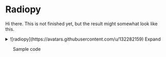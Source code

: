 # Radiopy

Hi there. This is not finished yet, but the result might somewhat look like this.

<details>
<summary>![radiopy](https://avatars.githubusercontent.com/u/132282159) Expand</summary>
<ul>
<details>
<summary>Expand again</summary>
<ul>
Something listed here, probably a radio station.

</ul>

Hello, again
</details>

Hi
</ul>
</details>

<ul>
Sample code


</ul>
